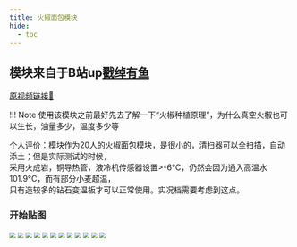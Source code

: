```yaml
---
title: 火椒面包模块
hide:
  - toc
---
```


## 模块来自于B站up[戳绰有鱼](https://space.bilibili.com/431075740)

[原视频链接🔗](https://space.bilibili.com/431075740)

!!! Note
    使用该模块之前最好先去了解一下“火椒种植原理”，为什么真空火椒也可以生长，油量多少，温度多少等

个人评价：模块作为20人的火椒面包模块，是很小的，清扫器可以全扫描，自动添土；但是实际测试的时候，</br>
采用火成岩，铜导热管，液冷机传感器设置>-6°C，仍然会因为通入高温水101.9°C，而有部分小麦超温，</br>
只有造较多的钻石变温板才可以正常使用。实况档需要考虑到这点。

### 开始贴图

<img src="..\img\oxygenNotincluded\pepperBread\1.png" style="zoom: 67%;" />
<img src="..\img\oxygenNotincluded\pepperBread\2.png" style="zoom: 67%;" />
<img src="..\img\oxygenNotincluded\pepperBread\3.png" style="zoom: 67%;" />
<img src="..\img\oxygenNotincluded\pepperBread\4.png" style="zoom: 67%;" />
<img src="..\img\oxygenNotincluded\pepperBread\5.png" style="zoom: 67%;" />
<img src="..\img\oxygenNotincluded\pepperBread\6.png" style="zoom: 67%;" />
<img src="..\img\oxygenNotincluded\pepperBread\7.png" style="zoom: 67%;" />
<img src="..\img\oxygenNotincluded\pepperBread\8.png" style="zoom: 67%;" />
<img src="..\img\oxygenNotincluded\pepperBread\9.png" style="zoom: 67%;" />
<img src="..\img\oxygenNotincluded\pepperBread\10.png" style="zoom: 67%;" />
<img src="..\img\oxygenNotincluded\pepperBread\11.png" style="zoom: 67%;" />
<img src="..\img\oxygenNotincluded\pepperBread\12.png" style="zoom: 67%;" />
